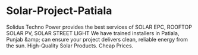 # Solar-Project-Patiala
Solidus Techno Power provides the best services of SOLAR EPC, ROOFTOP SOLAR PV, SOLAR STREET LIGHT We have trained installers in Patiala, Punjab &amp;amp; can ensure your project delivers clean, reliable energy from the sun. High-Quality Solar Products. Cheap Prices.
